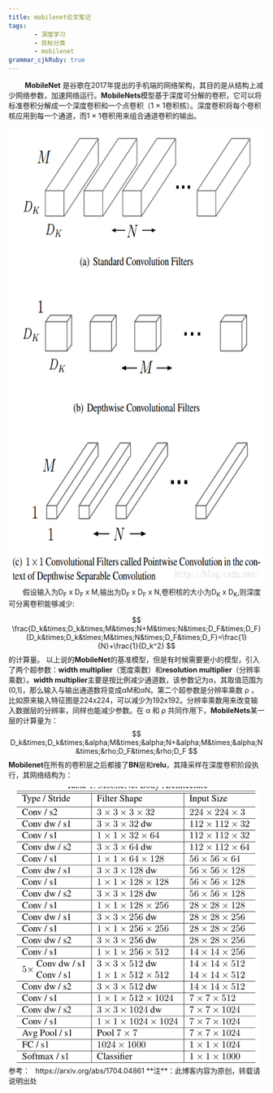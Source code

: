 ```yaml
---
title: mobilenet论文笔记
tags: 
       - 深度学习
       - 目标分类
       - mobilenet
grammar_cjkRuby: true
---
```


&ensp;&ensp;&ensp;&ensp;    **MobileNet** 是谷歌在2017年提出的手机端的网络架构，其目的是从结构上减少网络参数，加速网络运行。**MobileNets**模型基于深度可分解的卷积，它可以将标准卷积分解成一个深度卷积和一个点卷积（1 × 1卷积核）。深度卷积将每个卷积核应用到每一个通道，而1 × 1卷积用来组合通道卷积的输出。
<!--more-->
<div align=center><img src="./images/mobilenet_1.png" width = "600" height = "900" align=center/></div>
&ensp;&ensp;&ensp;&ensp;假设输入为D<sub>F</sub> x D<sub>F</sub> x M,输出为D<sub>F</sub> x D<sub>F</sub> x N,卷积核的大小为D<sub>K</sub> x D<sub>K</sub>,则深度可分离卷积能够减少:

$$ \frac{D_k&times;D_k&times;M&times;N+M&times;N&times;D_F&times;D_F}{D_k&times;D_k&times;M&times;N&times;D_F&times;D_F}=\frac{1}{N}+\frac{1}{D_k^2} $$
的计算量。
以上说的**MobileNet**的基准模型，但是有时候需要更小的模型，引入了两个超参数：**width multiplier**（宽度乘数）和**resolution multiplier**（分辨率乘数）。**width multiplier**主要是按比例减少通道数，该参数记为α，其取值范围为(0,1]，那么输入与输出通道数将变成αM和αN。第二个超参数是分辨率乘数 ρ ，比如原来输入特征图是224x224，可以减少为192x192。分辨率乘数用来改变输入数据层的分辨率，同样也能减少参数。在 α 和 ρ 共同作用下，**MobileNets**某一层的计算量为：
$$ D_k&times;D_k&times;&alpha;M&times;&alpha;N+&alpha;M&times;&alpha;N&times;&rho;D_F&times;&rho;D_F $$
**Mobilenet**在所有的卷积层之后都接了**BN**层和**relu**，其降采样在深度卷积阶段执行，其网络结构为：
<div align=center><img src="./images/mobilenet_2.png" width = "483" height = "545" align=center/></div>
参考：
  &ensp;https://arxiv.org/abs/1704.04861
 **注**：此博客内容为原创，转载请说明出处